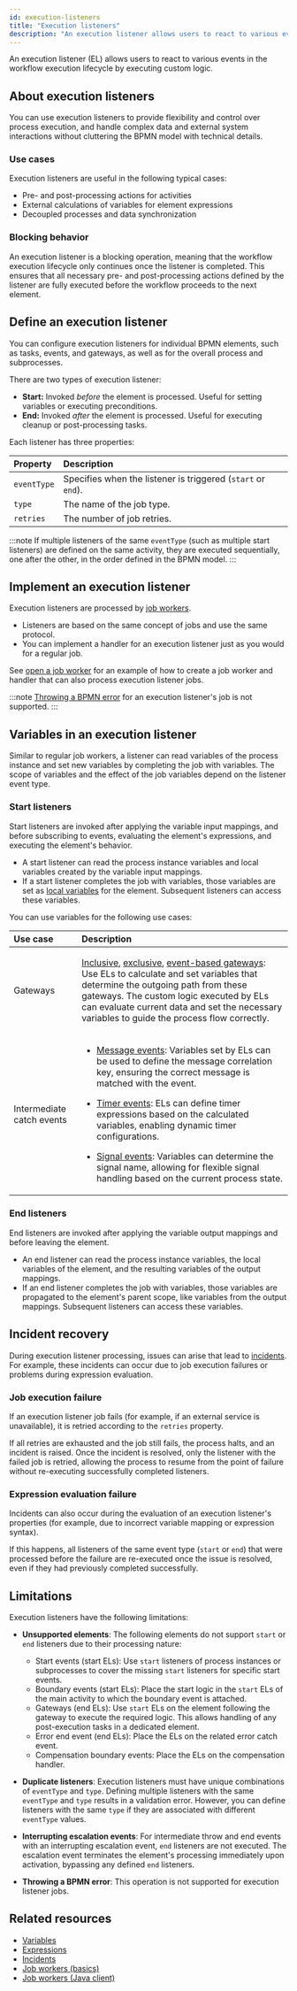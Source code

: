 ```yaml
---
id: execution-listeners
title: "Execution listeners"
description: "An execution listener allows users to react to various events in the workflow execution lifecycle by executing custom logic."
---
```


An execution listener (EL) allows users to react to various events in the workflow execution lifecycle by executing custom logic.

## About execution listeners

You can use execution listeners to provide flexibility and control over process execution, and handle complex data and external system interactions without cluttering the BPMN model with technical details.

### Use cases

Execution listeners are useful in the following typical cases:

- Pre- and post-processing actions for activities
- External calculations of variables for element expressions
- Decoupled processes and data synchronization

### Blocking behavior

An execution listener is a blocking operation, meaning that the workflow execution lifecycle only continues once the listener is completed. This ensures that all necessary pre- and post-processing actions defined by the listener are fully executed before the workflow proceeds to the next element.

## Define an execution listener

You can configure execution listeners for individual BPMN elements, such as tasks, events, and gateways, as well as for the overall process and subprocesses.

There are two types of execution listener:

- **Start:** Invoked _before_ the element is processed. Useful for setting variables or executing preconditions.
- **End:** Invoked _after_ the element is processed. Useful for executing cleanup or post-processing tasks.

Each listener has three properties:

| Property    | Description                                                  |
| :---------- | :----------------------------------------------------------- |
| `eventType` | Specifies when the listener is triggered (`start` or `end`). |
| `type`      | The name of the job type.                                    |
| `retries`   | The number of job retries.                                   |

:::note
If multiple listeners of the same `eventType` (such as multiple start listeners) are defined on the same activity, they are executed sequentially, one after the other, in the order defined in the BPMN model.
:::

## Implement an execution listener

Execution listeners are processed by [job workers](/components/concepts/job-workers.md).

- Listeners are based on the same concept of jobs and use the same protocol.
- You can implement a handler for an execution listener just as you would for a regular job.

See [open a job worker](/apis-tools/java-client-examples/job-worker-open.md) for an example of how to create a job worker and handler that can also process execution listener jobs.

:::note
[Throwing a BPMN error](/components/best-practices/development/dealing-with-problems-and-exceptions.md#throwing-and-handling-bpmn-errors) for an execution listener's job is not supported.
:::

## Variables in an execution listener

Similar to regular job workers, a listener can read variables of the process instance and set new variables by completing the job with variables. The scope of variables and the effect of the job variables depend on the listener event type.

### Start listeners

Start listeners are invoked after applying the variable input mappings, and before subscribing to events, evaluating the element's expressions, and executing the element's behavior.

- A start listener can read the process instance variables and local variables created by the variable input
  mappings.
- If a start listener completes the job with variables, those variables are set as
  [local variables](/components/concepts/variables.md#local-variables) for the element. Subsequent listeners can access these variables.

You can use variables for the following use cases:

| Use case                  | Description                                                                                                                                                                                                                                                                                                                                                                                                                                                                                                                                                                                                                                                                                                                                                  |
| :------------------------ | :----------------------------------------------------------------------------------------------------------------------------------------------------------------------------------------------------------------------------------------------------------------------------------------------------------------------------------------------------------------------------------------------------------------------------------------------------------------------------------------------------------------------------------------------------------------------------------------------------------------------------------------------------------------------------------------------------------------------------------------------------------- |
| Gateways                  | <p> [Inclusive](/components/modeler/bpmn/inclusive-gateways/inclusive-gateways.md), [exclusive](/components/modeler/bpmn/exclusive-gateways/exclusive-gateways.md), [event-based gateways](/components/modeler/bpmn/event-based-gateways/event-based-gateways.md): Use ELs to calculate and set variables that determine the outgoing path from these gateways. The custom logic executed by ELs can evaluate current data and set the necessary variables to guide the process flow correctly.</p>                                                                                                                                                                                                                                                          |
| Intermediate catch events | <p><ul><li><p>[Message events](/components/modeler/bpmn/message-events/message-events.md#intermediate-message-catch-events): Variables set by ELs can be used to define the message correlation key, ensuring the correct message is matched with the event.</p></li><li><p>[Timer events](/components/modeler/bpmn/timer-events/timer-events.md#intermediate-timer-catch-events): ELs can define timer expressions based on the calculated variables, enabling dynamic timer configurations.</p></li><li><p>[Signal events](/components/modeler/bpmn/signal-events/signal-events.md#signal-intermediate-catch-events): Variables can determine the signal name, allowing for flexible signal handling based on the current process state.</p></li></ul></p> |

### End listeners

End listeners are invoked after applying the variable output mappings and before leaving the element.

- An end listener can read the process instance variables, the local variables of the element, and the resulting
  variables of the output mappings.
- If an end listener completes the job with variables, those variables are propagated to the element's parent scope, like
  variables from the output mappings. Subsequent listeners can access these variables.

## Incident recovery

During execution listener processing, issues can arise that lead to [incidents](/components/concepts/incidents.md). For example, these incidents can occur due to job execution failures or problems during expression evaluation.

### Job execution failure

If an execution listener job fails (for example, if an external service is unavailable), it is retried according to the `retries` property.

If all retries are exhausted and the job still fails, the process halts, and an incident is raised. Once the incident is resolved, only the listener with the failed job is retried, allowing the process to resume from the point of failure without re-executing successfully completed listeners.

### Expression evaluation failure

Incidents can also occur during the evaluation of an execution listener's properties (for example, due to incorrect variable mapping or expression syntax).

If this happens, all listeners of the same event type (`start` or `end`) that were processed before the failure are re-executed once the issue is resolved, even if they had previously completed successfully.

## Limitations

Execution listeners have the following limitations:

- **Unsupported elements**: The following elements do not support `start` or `end` listeners due to their processing nature:
  - Start events (start ELs): Use `start` listeners of process instances or subprocesses to cover the missing `start` listeners for specific start events.
  - Boundary events (start ELs): Place the start logic in the `start` ELs of the main activity to which the boundary event is attached.
  - Gateways (end ELs): Use `start` ELs on the element following the gateway to execute the required logic. This allows handling of any post-execution tasks in a dedicated element.
  - Error end event (end ELs): Place the ELs on the related error catch event.
  - Compensation boundary events: Place the ELs on the compensation handler.

- **Duplicate listeners**: Execution listeners must have unique combinations of `eventType` and `type`.
  Defining multiple listeners with the same `eventType` and `type` results in a validation error. However, you can define listeners with the same `type` if they are associated with different `eventType` values.

- **Interrupting escalation events**: For intermediate throw and end events with an interrupting escalation event, `end` listeners are not executed. The escalation event terminates the element's processing immediately upon activation, bypassing any defined `end` listeners.

- **Throwing a BPMN error**: This operation is not supported for execution listener jobs.

## Related resources

- [Variables](/components/concepts/variables.md)
- [Expressions](/components/concepts/expressions.md)
- [Incidents](/components/concepts/incidents.md)
- [Job workers (basics)](/components/concepts/job-workers.md)
- [Job workers (Java client)](/apis-tools/java-client/job-worker.md)
